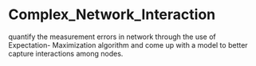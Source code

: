 # Complex_Network_Interaction
quantify the measurement errors in network through the use of Expectation- Maximization algorithm and come up with a model to better capture interactions among nodes.
